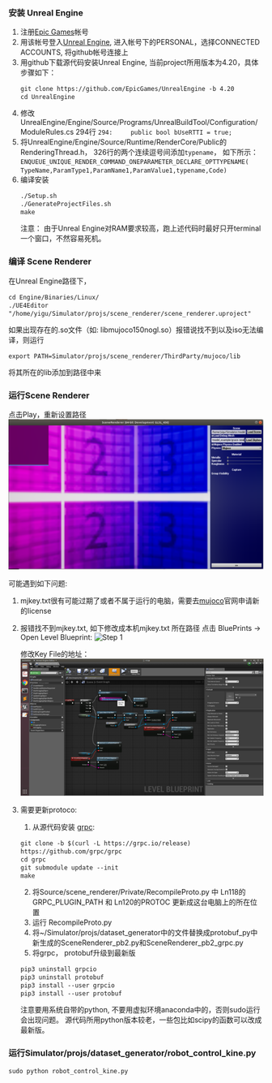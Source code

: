 ### 安装 Unreal Engine
1. 注册[Epic Games](www.epicgames.com)帐号
2. 用该帐号登入[Unreal Engine](www.unrealengine.com), 进入帐号下的PERSONAL，选择CONNECTED ACCOUNTS, 将github帐号连接上
3. 用github下载源代码安装Unreal Engine, 当前project所用版本为4.20，具体步骤如下：
   ```
   git clone https://github.com/EpicGames/UnrealEngine -b 4.20
   cd UnrealEngine
   ```
4. 修改UnrealEngine/Engine/Source/Programs/UnrealBuildTool/Configuration/ModuleRules.cs 294行
   `
   294:		public bool bUseRTTI = true;
   `
5. 将UnrealEngine/Engine/Source/Runtime/RenderCore/Public的RenderingThread.h， 326行的两个连续逗号间添加`typename`， 如下所示：
   `
   ENQUEUE_UNIQUE_RENDER_COMMAND_ONEPARAMETER_DECLARE_OPTTYPENAME(
   TypeName,ParamType1,ParamName1,ParamValue1,typename,Code)
   `
6. 编译安装
   ```
   ./Setup.sh
   ./GenerateProjectFiles.sh
   make
   ```
   注意： 由于Unreal Engine对RAM要求较高，跑上述代码时最好只开terminal一个窗口，不然容易死机。
 
 ### 编译 Scene Renderer
 在Unreal Engine路径下，
   ```
   cd Engine/Binaries/Linux/
   ./UE4Editor "/home/yigu/Simulator/projs/scene_renderer/scene_renderer.uproject"
   ```
 如果出现存在的.so文件（如: libmujoco150nogl.so）报错说找不到以及iso无法编译，则运行 
 ```
 export PATH=Simulator/projs/scene_renderer/ThirdParty/mujoco/lib
 ```
 将其所在的lib添加到路径中来
 
 ### 运行Scene Renderer
 点击Play，重新设置路径
 ![Step 3](Step3.png)
 
 可能遇到如下问题:
 1. mjkey.txt很有可能过期了或者不属于运行的电脑，需要去[mujoco](https://www.roboti.us/license.html)官网申请新的license
 2. 报错找不到mjkey.txt, 如下修改成本机mjkey.txt 所在路径
    点击 BluePrints -> Open Level Blueprint:
    ![Step 1](https://github.com/renxinyang/Flexiv_Intern/blob/master/Step1.png)
    
    修改Key File的地址：
    ![Step 2](Step2.png)
 3. 需要更新protoco:
     1.  从源代码安装 [grpc](https://github.com/grpc/grpc/blob/master/BUILDING.md):
     ```
     git clone -b $(curl -L https://grpc.io/release) https://github.com/grpc/grpc
     cd grpc
     git submodule update --init
     make
     ```
     2. 将Source/scene_renderer/Private/RecompileProto.py 中 Ln118的GRPC_PLUGIN_PATH 和 Ln120的PROTOC 更新成这台电脑上的所在位置
     3. 运行 RecompileProto.py 
     4. 将~/Simulator/projs/dataset_generator中的文件替换成protobuf_py中新生成的SceneRenderer_pb2.py和SceneRenderer_pb2_grpc.py
     5. 将grpc， protobuf升级到最新版
     ```
     pip3 uninstall grpcio
    pip3 uninstall protobuf
    pip3 install --user grpcio
    pip3 install --user protobuf
    ```
    注意要用系统自带的python, 不要用虚拟环境anaconda中的，否则sudo运行会出现问题。
    源代码所用python版本较老，一些包比如scipy的函数可以改成最新版。
### 运行Simulator/projs/dataset_generator/robot_control_kine.py
```
sudo python robot_control_kine.py
```

